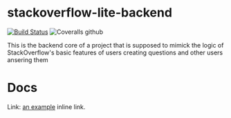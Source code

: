 # stackoverflow-lite-backend

[![Build Status](https://travis-ci.org/darlingtonamz/stackoverflow-lite-backend.svg?branch=master)](https://travis-ci.org/darlingtonamz/stackoverflow-lite-backend)
![Coveralls github](https://img.shields.io/coveralls/github/jekyll/jekyll.svg)



This is the backend core of a project that is supposed to mimick the logic of StackOverflow's basic features of users creating questions and other users ansering them

# Docs

Link: [an example](http://solapi/amanze.co/docs "Title") inline link.
